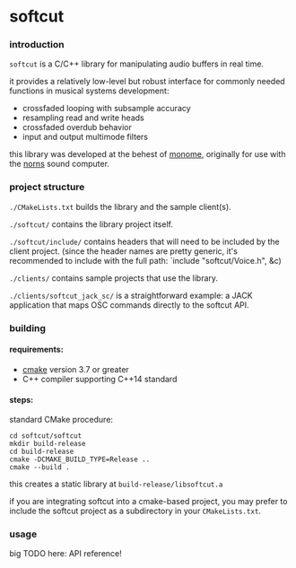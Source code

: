 # softcut

### introduction

`softcut` is a C/C++ library for manipulating audio buffers in real time.

it provides a relatively low-level but robust interface for commonly needed functions in musical systems development:

- crossfaded looping with subsample accuracy
- resampling read and write heads
- crossfaded overdub behavior
- input and output multimode filters

this library was developed at the behest of [monome](https://monome.org), originally for use with the [norns](https://monome.org/norns/) sound computer.


### project structure

`./CMakeLists.txt` builds the library and the sample client(s).

`./softcut/` contains the library project itself.

`./softcut/include/` contains headers that will need to be included by the client project. (since the header names are pretty generic, it's recommended to include with the full path: `include "softcut/Voice.h", &c)

`./clients/` contains sample projects that use the library.

`./clients/softcut_jack_sc/` is a straightforward example: a JACK application that maps OSC commands directly to the softcut API.

### building

#### requirements:

- [cmake]() version 3.7 or greater
- C++ compiler supporting C++14 standard 

#### steps:

standard CMake procedure: 
```
cd softcut/softcut
mkdir build-release
cd build-release
cmake -DCMAKE_BUILD_TYPE=Release ..
cmake --build .
```

this creates a static library at `build-release/libsoftcut.a`

if you are integrating softcut into a cmake-based project, you may prefer to include the softcut project as a subdirectory in your `CMakeLists.txt`.


### usage


big TODO here: API reference!